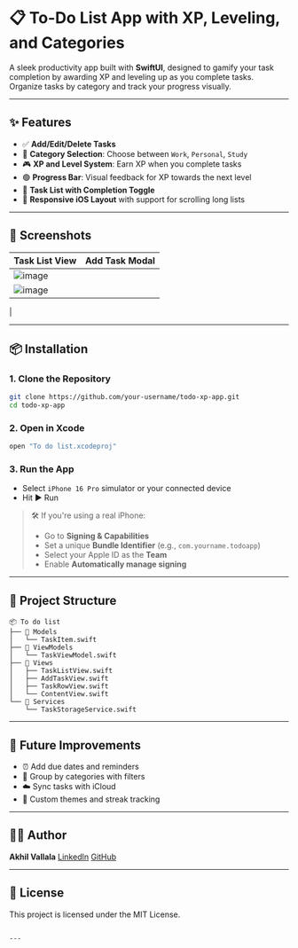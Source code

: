 
# 📋 To-Do List App with XP, Leveling, and Categories

A sleek productivity app built with **SwiftUI**, designed to gamify your task completion by awarding XP and leveling up as you complete tasks. Organize tasks by category and track your progress visually.

---

## ✨ Features

- ✅ **Add/Edit/Delete Tasks**
- 🧠 **Category Selection**: Choose between `Work`, `Personal`, `Study`
- 🎮 **XP and Level System**: Earn XP when you complete tasks
- 🟢 **Progress Bar**: Visual feedback for XP towards the next level
- 🧾 **Task List with Completion Toggle**
- 📱 **Responsive iOS Layout** with support for scrolling long lists

---

## 📱 Screenshots

| Task List View | Add Task Modal |
|----------------|----------------|
| ![image](https://github.com/user-attachments/assets/05c882e5-5fff-4e47-897e-eb8912ebc0c3)
 | ![image](https://github.com/user-attachments/assets/4cb6bdb5-1442-4857-a5be-cde54aae1b20)
 |

---

## 📦 Installation

### 1. Clone the Repository

```bash
git clone https://github.com/your-username/todo-xp-app.git
cd todo-xp-app
````

### 2. Open in Xcode

```bash
open "To do list.xcodeproj"
```

### 3. Run the App

* Select `iPhone 16 Pro` simulator or your connected device
* Hit ▶️ Run

> 🛠 If you're using a real iPhone:
>
> * Go to **Signing & Capabilities**
> * Set a unique **Bundle Identifier** (e.g., `com.yourname.todoapp`)
> * Select your Apple ID as the **Team**
> * Enable **Automatically manage signing**

---

## 📂 Project Structure

```
📦 To do list
├── 📁 Models
│   └── TaskItem.swift
├── 📁 ViewModels
│   └── TaskViewModel.swift
├── 📁 Views
│   ├── TaskListView.swift
│   ├── AddTaskView.swift
│   ├── TaskRowView.swift
│   └── ContentView.swift
└── 📁 Services
    └── TaskStorageService.swift
```

---

## 🔮 Future Improvements

* ⏰ Add due dates and reminders
* 🧩 Group by categories with filters
* ☁️ Sync tasks with iCloud
* 🎨 Custom themes and streak tracking

---

## 👨‍💻 Author

**Akhil Vallala**
[LinkedIn](https://www.linkedin.com/in/akhil-fau)
[GitHub](https://github.com/Akhilvallala2023)

---

## 📄 License

This project is licensed under the MIT License.

```

---

```
